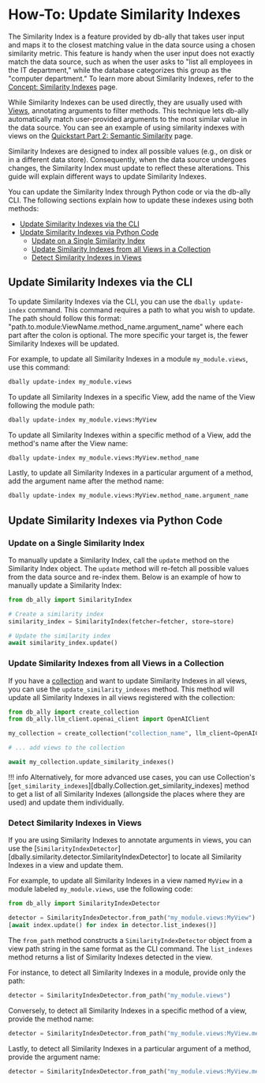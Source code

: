 # How-To: Update Similarity Indexes

The Similarity Index is a feature provided by db-ally that takes user input and maps it to the closest matching value in the data source using a chosen similarity metric. This feature is handy when the user input does not exactly match the data source, such as when the user asks to "list all employees in the IT department," while the database categorizes this group as the "computer department." To learn more about Similarity Indexes, refer to the [Concept: Similarity Indexes](../concepts/similarity_indexes.md) page.

While Similarity Indexes can be used directly, they are usually used with [Views](../concepts/views.md), annotating arguments to filter methods. This technique lets db-ally automatically match user-provided arguments to the most similar value in the data source. You can see an example of using similarity indexes with views on the [Quickstart Part 2: Semantic Similarity](../quickstart/quickstart2.md) page.

Similarity Indexes are designed to index all possible values (e.g., on disk or in a different data store). Consequently, when the data source undergoes changes, the Similarity Index must update to reflect these alterations. This guide will explain different ways to update Similarity Indexes.

You can update the Similarity Index through Python code or via the db-ally CLI. The following sections explain how to update these indexes using both methods:

* [Update Similarity Indexes via the CLI](#update-similarity-indexes-via-the-cli)
* [Update Similarity Indexes via Python Code](#update-similarity-indexes-via-python-code)
    * [Update on a Single Similarity Index](#update-on-a-single-similarity-index)
    * [Update Similarity Indexes from all Views in a Collection](#update-similarity-indexes-from-all-views-in-a-collection)
    * [Detect Similarity Indexes in Views](#detect-similarity-indexes-in-views)

## Update Similarity Indexes via the CLI

To update Similarity Indexes via the CLI, you can use the `dbally update-index` command. This command requires a path to what you wish to update. The path should follow this format: "path.to.module:ViewName.method_name.argument_name" where each part after the colon is optional. The more specific your target is, the fewer Similarity Indexes will be updated.

For example, to update all Similarity Indexes in a module `my_module.views`, use this command:

```bash
dbally update-index my_module.views
```

To update all Similarity Indexes in a specific View, add the name of the View following the module path:

```bash
dbally update-index my_module.views:MyView
```

To update all Similarity Indexes within a specific method of a View, add the method's name after the View name:

```bash
dbally update-index my_module.views:MyView.method_name
```

Lastly, to update all Similarity Indexes in a particular argument of a method, add the argument name after the method name:

```bash
dbally update-index my_module.views:MyView.method_name.argument_name
```

## Update Similarity Indexes via Python Code
### Update on a Single Similarity Index
To manually update a Similarity Index, call the `update` method on the Similarity Index object. The `update` method will re-fetch all possible values from the data source and re-index them. Below is an example of how to manually update a Similarity Index:

```python
from db_ally import SimilarityIndex

# Create a similarity index
similarity_index = SimilarityIndex(fetcher=fetcher, store=store)

# Update the similarity index
await similarity_index.update()
```

### Update Similarity Indexes from all Views in a Collection
If you have a [collection](../concepts/collections.md) and want to update Similarity Indexes in all views, you can use the `update_similarity_indexes` method. This method will update all Similarity Indexes in all views registered with the collection:

```python
from db_ally import create_collection
from db_ally.llm_client.openai_client import OpenAIClient

my_collection = create_collection("collection_name", llm_client=OpenAIClient())

# ... add views to the collection

await my_collection.update_similarity_indexes()
```

!!! info
    Alternatively, for more advanced use cases, you can use Collection's [`get_similarity_indexes`][dbally.Collection.get_similarity_indexes] method to get a list of all Similarity Indexes (allongside the places where they are used) and update them individually.

### Detect Similarity Indexes in Views
If you are using Similarity Indexes to annotate arguments in views, you can use the [`SimilarityIndexDetector`][dbally.similarity.detector.SimilarityIndexDetector] to locate all Similarity Indexes in a view and update them.

For example, to update all Similarity Indexes in a view named `MyView` in a module labeled `my_module.views`, use the following code:

```python
from db_ally import SimilarityIndexDetector

detector = SimilarityIndexDetector.from_path("my_module.views:MyView")
[await index.update() for index in detector.list_indexes()]
```

The `from_path` method constructs a `SimilarityIndexDetector` object from a view path string in the same format as the CLI command. The `list_indexes` method returns a list of Similarity Indexes detected in the view.

For instance, to detect all Similarity Indexes in a module, provide only the path:

```python
detector = SimilarityIndexDetector.from_path("my_module.views")
```

Conversely, to detect all Similarity Indexes in a specific method of a view, provide the method name:

```python
detector = SimilarityIndexDetector.from_path("my_module.views:MyView.method_name")
```

Lastly, to detect all Similarity Indexes in a particular argument of a method, provide the argument name:

```python
detector = SimilarityIndexDetector.from_path("my_module.views:MyView.method_name.argument_name")
```